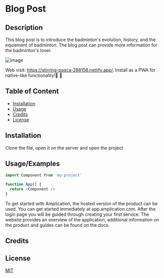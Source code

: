 # Blog Post
## Description 

This blog post is to introduce the badminton's evolution, history, and the equiement of badminton. The blog post can provide more information for the badminton's lover. 

![image](https://github.com/Phyllis-wu/Blog_Post/assets/140414582/9b48086d-efbc-4ffc-9133-669ee845a42e)

Web visit: https://stirring-pasca-288156.netlify.app/. Install as a PWA for native-like functionality!🥳 🚀




## Table of Content


- [Installation](#installation)
- [Usage](#usage)
- [Credits](#credits)
- [License](#license)
## Installation

Clone the file, open it on the server and open the project
    
    
## Usage/Examples

```javascript
import Component from 'my-project'

function App() {
  return <Component />
}
```

To get started with Amplication, the hosted version of the product can be used. You can get started immediately at app.amplication.com. After the login page you will be guided through creating your first service. The website provides an overview of the application, additional information on the product and guides can be found on the docs.

## Credits
## License

[MIT](https://choosealicense.com/licenses/mit/)



